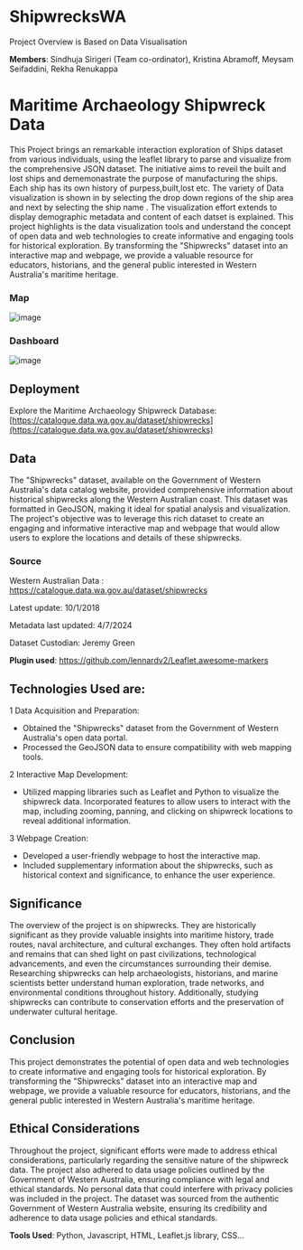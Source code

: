 
# ShipwrecksWA
Project Overview is Based on Data Visualisation

**Members**: Sindhuja Sirigeri (Team co-ordinator), Kristina Abramoff, Meysam Seifaddini, Rekha Renukappa

# Maritime Archaeology Shipwreck Data

This Project brings an remarkable interaction exploration of Ships dataset from various individuals, using the leaflet library to parse and visualize from the comprehensive JSON dataset. The initiative aims to reveil the built and lost ships and dememonastrate the purpose of manufacturing the ships. Each ship has its own history of purpess,built,lost etc. The variety of Data visualization is shown in by selecting the drop down regions of the ship area and next by selecting the ship name . The visualization effort extends to display demographic metadata and content of each datset is explained. This project highlights is the data visualization tools and understand the concept of open data and web technologies to create informative and engaging tools for historical exploration. By transforming the "Shipwrecks" dataset into an interactive map and webpage, we provide a valuable resource for educators, historians, and the general public interested in Western Australia's maritime heritage.

### Map
![image](https://github.com/sindhujaSirigeri/ShipwrecksWA/assets/132906670/f7af8452-0f64-4efe-b8a0-0ed4c4f8da67)

### Dashboard
![image](https://github.com/sindhujaSirigeri/ShipwrecksWA/assets/132906670/31d49f12-3105-4cf8-b41c-c4212f1b46d1)


## Deployment
Explore the Maritime Archaeology Shipwreck Database:  [https://catalogue.data.wa.gov.au/dataset/shipwrecks](https://catalogue.data.wa.gov.au/dataset/shipwrecks)

## Data
The "Shipwrecks" dataset, available on the Government of Western Australia's data catalog website, provided comprehensive information about historical shipwrecks along the Western Australian coast. This dataset was formatted in GeoJSON, making it ideal for spatial analysis and visualization. The project's objective was to leverage this rich dataset to create an engaging and informative interactive map and webpage that would allow users to explore the locations and details of these shipwrecks.

### Source 
Western Australian Data : https://catalogue.data.wa.gov.au/dataset/shipwrecks

Latest update: 10/1/2018 

Metadata last updated: 4/7/2024

Dataset Custodian: Jeremy Green

**Plugin used**:  https://github.com/lennardv2/Leaflet.awesome-markers

## Technologies Used are:

1 Data Acquisition and Preparation:
-   Obtained the "Shipwrecks" dataset from the Government of Western Australia's open data portal.
-   Processed the GeoJSON data to ensure compatibility with web mapping tools.

2 Interactive Map Development:
-   Utilized mapping libraries such as Leaflet and Python to visualize the shipwreck data. Incorporated features to allow users to interact with the map, including zooming, panning, and clicking on shipwreck locations to reveal additional information.

3 Webpage Creation:
-   Developed a user-friendly webpage to host the interactive map.
-   Included supplementary information about the shipwrecks, such as historical context and significance, to enhance the user experience.

## Significance 
The overview of the project is on shipwrecks. They are historically significant as they provide valuable insights into maritime history, trade routes, naval architecture, and cultural exchanges. They often hold artifacts and remains that can shed light on past civilizations, technological advancements, and even the circumstances surrounding their demise. Researching shipwrecks can help archaeologists, historians, and marine scientists better understand human exploration, trade networks, and environmental conditions throughout history. Additionally, studying shipwrecks can contribute to conservation efforts and the preservation of underwater cultural heritage.

## Conclusion 
This project demonstrates the potential of open data and web technologies to create informative and engaging tools for historical exploration. By transforming the "Shipwrecks" dataset into an interactive map and webpage, we provide a valuable resource for educators, historians, and the general public interested in Western Australia's maritime heritage.

## Ethical Considerations 
Throughout the project, significant efforts were made to address ethical considerations, particularly regarding the sensitive nature of the shipwreck data. The project also adhered to data usage policies outlined by the Government of Western Australia, ensuring compliance with legal and ethical standards. No personal data that could interfere with privacy policies was included in the project. The dataset was sourced from the authentic Government of Western Australia website, ensuring its credibility and adherence to data usage policies and ethical standards.

**Tools Used**: Python, Javascript, HTML, Leaflet.js library, CSS…
